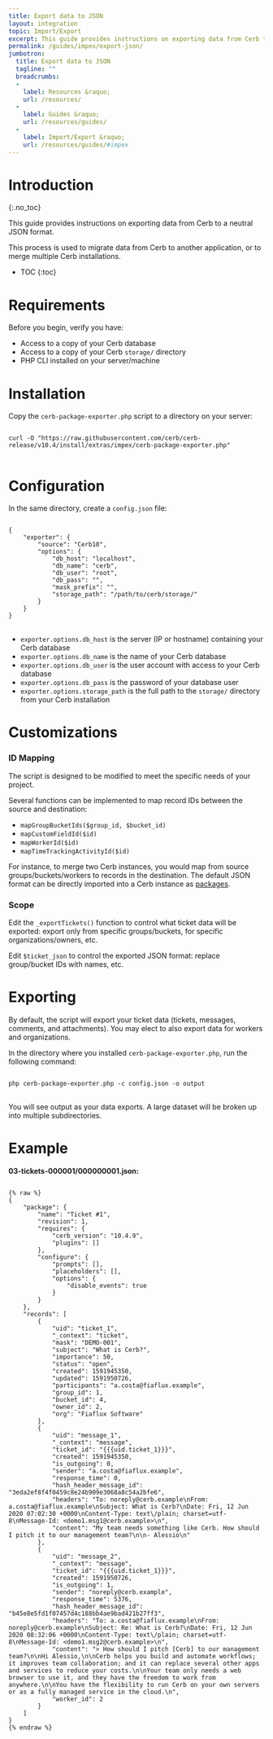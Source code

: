 ```yaml
---
title: Export data to JSON
layout: integration
topic: Import/Export
excerpt: This guide provides instructions on exporting data from Cerb to a neutral JSON format.
permalink: /guides/impex/export-json/
jumbotron:
  title: Export data to JSON
  tagline: ""
  breadcrumbs:
  -
    label: Resources &raquo;
    url: /resources/
  -
    label: Guides &raquo;
    url: /resources/guides/
  -
    label: Import/Export &raquo;
    url: /resources/guides/#impex
---
```


# Introduction
{:.no_toc}

This guide provides instructions on exporting data from Cerb to a neutral JSON format.

This process is used to migrate data from Cerb to another application, or to merge multiple Cerb installations.

* TOC
{:toc}

# Requirements

Before you begin, verify you have:

* Access to a copy of your Cerb database
* Access to a copy of your Cerb `storage/` directory
* PHP CLI installed on your server/machine

# Installation

Copy the `cerb-package-exporter.php` script to a directory on your server:

<pre class="command-line" data-user="user" data-host="host">
<code class="language-bash">
curl -O "https://raw.githubusercontent.com/cerb/cerb-release/v10.4/install/extras/impex/cerb-package-exporter.php"
</code>
</pre>

# Configuration

In the same directory, create a `config.json` file:

<pre>
<code class="language-json">
{
	"exporter": {
		"source": "Cerb10",
		"options": {
			"db_host": "localhost",
			"db_name": "cerb",
			"db_user": "root",
			"db_pass": "",
			"mask_prefix": "",
			"storage_path": "/path/to/cerb/storage/"
		}
	}
}
</code>
</pre>

* `exporter.options.db_host` is the server (IP or hostname) containing your Cerb database
* `exporter.options.db_name` is the name of your Cerb database
* `exporter.options.db_user` is the user account with access to your Cerb database
* `exporter.options.db_pass` is the password of your database user
* `exporter.options.storage_path` is the full path to the `storage/` directory from your Cerb installation

# Customizations

### ID Mapping

The script is designed to be modified to meet the specific needs of your project.

Several functions can be implemented to map record IDs between the source and destination:

* `mapGroupBucketIds($group_id, $bucket_id)`
* `mapCustomFieldId($id)`
* `mapWorkerId($id)`
* `mapTimeTrackingActivityId($id)`

For instance, to merge two Cerb instances, you would map from source groups/buckets/workers to records in the destination. The default JSON format can be directly imported into a Cerb instance as [packages](/docs/packages/).

### Scope

Edit the `_exportTickets()` function to control what ticket data will be exported: export only from specific groups/buckets, for specific organizations/owners, etc.

Edit `$ticket_json` to control the exported JSON format: replace group/bucket IDs with names, etc.

# Exporting

By default, the script will export your ticket data (tickets, messages, comments, and attachments). You may elect to also export data for workers and organizations.

In the directory where you installed `cerb-package-exporter.php`, run the following command:

<pre class="command-line" data-user="user" data-host="host">
<code class="language-bash">
php cerb-package-exporter.php -c config.json -o output
</code>
</pre>

You will see output as your data exports. A large dataset will be broken up into multiple subdirectories.

# Example

**03-tickets-000001/000000001.json:**

<pre>
<code class="language-json">
{% raw %}
{
    "package": {
        "name": "Ticket #1",
        "revision": 1,
        "requires": {
            "cerb_version": "10.4.9",
            "plugins": []
        },
        "configure": {
            "prompts": [],
            "placeholders": [],
            "options": {
                "disable_events": true
            }
        }
    },
    "records": [
        {
            "uid": "ticket_1",
            "_context": "ticket",
            "mask": "DEMO-001",
            "subject": "What is Cerb?",
            "importance": 50,
            "status": "open",
            "created": 1591945350,
            "updated": 1591950726,
            "participants": "a.costa@fiaflux.example",
            "group_id": 1,
            "bucket_id": 4,
            "owner_id": 2,
            "org": "Fiaflux Software"
        },
        {
            "uid": "message_1",
            "_context": "message",
            "ticket_id": "{{{uid.ticket_1}}}",
            "created": 1591945350,
            "is_outgoing": 0,
            "sender": "a.costa@fiaflux.example",
            "response_time": 0,
            "hash_header_message_id": "3eda2ef8f4f0459c8e24b909e3068a8c54a2bfe6",
            "headers": "To: noreply@cerb.example\nFrom: a.costa@fiaflux.example\nSubject: What is Cerb?\nDate: Fri, 12 Jun 2020 07:02:30 +0000\nContent-Type: text\/plain; charset=utf-8\nMessage-Id: &lt;demo1.msg1@cerb.example&gt;\n",
            "content": "My team needs something like Cerb. How should I pitch it to our management team?\n\n- Alessio\n"
        },
        {
            "uid": "message_2",
            "_context": "message",
            "ticket_id": "{{{uid.ticket_1}}}",
            "created": 1591950726,
            "is_outgoing": 1,
            "sender": "noreply@cerb.example",
            "response_time": 5376,
            "hash_header_message_id": "b45e8e5fd1f07457d4c188bb4ae9bad421b27ff3",
            "headers": "To: a.costa@fiaflux.example\nFrom: noreply@cerb.example\nSubject: Re: What is Cerb?\nDate: Fri, 12 Jun 2020 08:32:06 +0000\nContent-Type: text\/plain; charset=utf-8\nMessage-Id: &lt;demo1.msg2@cerb.example&gt;\n",
            "content": "> How should I pitch [Cerb] to our management team?\n\nHi Alessio,\n\nCerb helps you build and automate workflows; it improves team collaboration; and it can replace several other apps and services to reduce your costs.\n\nYour team only needs a web browser to use it, and they have the freedom to work from anywhere.\n\nYou have the flexibility to run Cerb on your own servers or as a fully managed service in the cloud.\n",
            "worker_id": 2
        }
    ]
}
{% endraw %}
</code>
</pre>